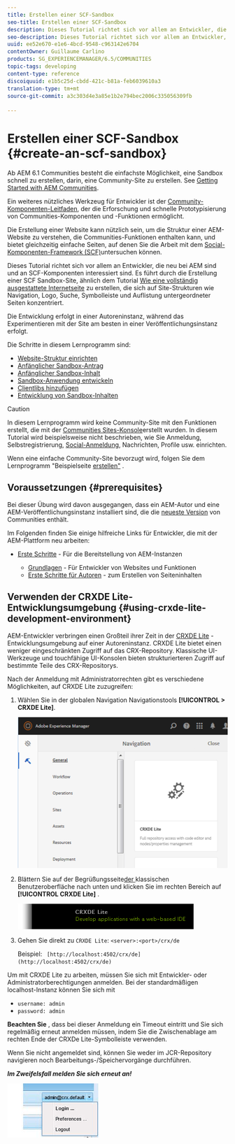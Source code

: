 ```yaml
---
title: Erstellen einer SCF-Sandbox
seo-title: Erstellen einer SCF-Sandbox
description: Dieses Tutorial richtet sich vor allem an Entwickler, die neu bei AEM sind und an SCF-Komponenten interessiert sind.  Es durchläuft die Erstellung einer SCF Sandbox-Site
seo-description: Dieses Tutorial richtet sich vor allem an Entwickler, die neu bei AEM sind und an SCF-Komponenten interessiert sind.  Es durchläuft die Erstellung einer SCF Sandbox-Site
uuid: ee52e670-e1e6-4bcd-9548-c963142e6704
contentOwner: Guillaume Carlino
products: SG_EXPERIENCEMANAGER/6.5/COMMUNITIES
topic-tags: developing
content-type: reference
discoiquuid: e1b5c25d-cbdd-421c-b81a-feb6039610a3
translation-type: tm+mt
source-git-commit: a3c303d4e3a85e1b2e794bec2006c335056309fb

---
```




# Erstellen einer SCF-Sandbox {#create-an-scf-sandbox}


Ab AEM 6.1 Communities besteht die einfachste Möglichkeit, eine Sandbox schnell zu erstellen, darin, eine Community-Site zu erstellen. See [Getting Started with AEM Communities](getting-started.md).

Ein weiteres nützliches Werkzeug für Entwickler ist der [Community-Komponenten-Leitfaden](components-guide.md), der die Erforschung und schnelle Prototypisierung von Communities-Komponenten und -Funktionen ermöglicht.

Die Erstellung einer Website kann nützlich sein, um die Struktur einer AEM-Website zu verstehen, die Communities-Funktionen enthalten kann, und bietet gleichzeitig einfache Seiten, auf denen Sie die Arbeit mit dem [Social-Komponenten-Framework (SCF)](scf.md)untersuchen können.

Dieses Tutorial richtet sich vor allem an Entwickler, die neu bei AEM sind und an SCF-Komponenten interessiert sind. Es führt durch die Erstellung einer SCF Sandbox-Site, ähnlich dem Tutorial [Wie eine vollständig ausgestattete Internetseite](../../help/sites-developing/website.md) zu erstellen, die sich auf Site-Strukturen wie Navigation, Logo, Suche, Symbolleiste und Auflistung untergeordneter Seiten konzentriert.

Die Entwicklung erfolgt in einer Autoreninstanz, während das Experimentieren mit der Site am besten in einer Veröffentlichungsinstanz erfolgt.

Die Schritte in diesem Lernprogramm sind:

* [Website-Struktur einrichten](setup-website.md)
* [Anfänglicher Sandbox-Antrag](initial-app.md)
* [Anfänglicher Sandbox-Inhalt](initial-content.md)
* [Sandbox-Anwendung entwickeln](develop-app.md)
* [Clientlibs hinzufügen](add-clientlibs.md)
* [Entwicklung von Sandbox-Inhalten](develop-content.md)

>[!CAUTION]
>
>In diesem Lernprogramm wird keine Community-Site mit den Funktionen erstellt, die mit der [Communities Sites-Konsole](sites-console.md)erstellt wurden. In diesem Tutorial wird beispielsweise nicht beschrieben, wie Sie Anmeldung, Selbstregistrierung, [Social-Anmeldung](social-login.md), Nachrichten, Profile usw. einrichten.
>
>Wenn eine einfache Community-Site bevorzugt wird, folgen Sie dem Lernprogramm &quot;Beispielseite [erstellen&quot;](create-sample-page.md) .

## Voraussetzungen {#prerequisites}

Bei dieser Übung wird davon ausgegangen, dass ein AEM-Autor und eine AEM-Veröffentlichungsinstanz installiert sind, die die [neueste Version](deploy-communities.md#latest-releases) von Communities enthält.

Im Folgenden finden Sie einige hilfreiche Links für Entwickler, die mit der AEM-Plattform neu arbeiten:

* [Erste Schritte](../../help/sites-deploying/deploy.md#getting-started) - Für die Bereitstellung von AEM-Instanzen

   * [Grundlagen](../../help/sites-developing/the-basics.md) - Für Entwickler von Websites und Funktionen
   * [Erste Schritte für Autoren](../../help/sites-authoring/first-steps.md) - zum Erstellen von Seiteninhalten

## Verwenden der CRXDE Lite-Entwicklungsumgebung {#using-crxde-lite-development-environment}

AEM-Entwickler verbringen einen Großteil ihrer Zeit in der [CRXDE Lite](../../help/sites-developing/developing-with-crxde-lite.md) -Entwicklungsumgebung auf einer Autoreninstanz. CRXDE Lite bietet einen weniger eingeschränkten Zugriff auf das CRX-Repository. Klassische UI-Werkzeuge und touchfähige UI-Konsolen bieten strukturierteren Zugriff auf bestimmte Teile des CRX-Repositorys.

Nach der Anmeldung mit Administratorrechten gibt es verschiedene Möglichkeiten, auf CRXDE Lite zuzugreifen:

1. Wählen Sie in der globalen Navigation Navigationstools **[!UICONTROL > CRXDE Lite]**.

   ![chlimage_1-350](assets/chlimage_1-350.png)

2. Blättern Sie auf der Begrüßungsseite[der ](http://localhost:4502/welcome.html)klassischen Benutzeroberfläche nach unten und klicken Sie im rechten Bereich auf **[!UICONTROL CRXDE Lite]** .

   ![chlimage_1-351](assets/chlimage_1-351.png)

3. Gehen Sie direkt zu `CRXDE Lite`: `<server>:<port>/crx/de`

   Beispiel: ` [http://localhost:4502/crx/de](http://localhost:4502/crx/de)`

Um mit CRXDE Lite zu arbeiten, müssen Sie sich mit Entwickler- oder Administratorberechtigungen anmelden. Bei der standardmäßigen localhost-Instanz können Sie sich mit

* `username: admin`
* `password: admin`


**Beachten Sie** , dass bei dieser Anmeldung ein Timeout eintritt und Sie sich regelmäßig erneut anmelden müssen, indem Sie die Zwischenablage am rechten Ende der CRXDe Lite-Symbolleiste verwenden.

Wenn Sie nicht angemeldet sind, können Sie weder im JCR-Repository navigieren noch Bearbeitungs-/Speichervorgänge durchführen.

***Im Zweifelsfall melden Sie sich erneut an!***

![chlimage_1-352](assets/chlimage_1-352.png)
